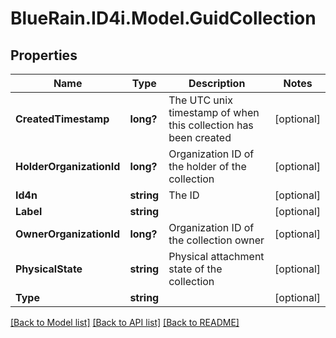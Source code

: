 # BlueRain.ID4i.Model.GuidCollection
## Properties

Name | Type | Description | Notes
------------ | ------------- | ------------- | -------------
**CreatedTimestamp** | **long?** | The UTC unix timestamp of when this collection has been created | [optional] 
**HolderOrganizationId** | **long?** | Organization ID of the holder of the collection | [optional] 
**Id4n** | **string** | The ID | [optional] 
**Label** | **string** |  | [optional] 
**OwnerOrganizationId** | **long?** | Organization ID of the collection owner | [optional] 
**PhysicalState** | **string** | Physical attachment state of the collection | [optional] 
**Type** | **string** |  | [optional] 

[[Back to Model list]](../README.md#documentation-for-models) [[Back to API list]](../README.md#documentation-for-api-endpoints) [[Back to README]](../README.md)

